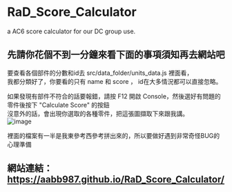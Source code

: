 # RaD_Score_Calculator
a AC6 score calculator for our DC group use.

## 先請你花個不到一分鐘來看下面的事項須知再去網站吧  

要查看各個部件的分數和id去 src/data_folder/units_data.js 裡面看，  
我都分類好了，你要看的只有 name 和 score ， id在大多情況都可以直接忽略。  

如果發現有部件不符合的話要報錯，請按 F12 開啟 Console，然後選好有問題的零件後按下 "Calculate Score" 的按鈕  
沒意外的話，會出現你選取的各種零件，把這張圖擷取下來跟我講。  
![image](https://github.com/user-attachments/assets/63bf9cdf-1988-447b-87a2-66ee975541ef)

裡面的檔案有一半是我東參考西參考拼出來的，所以要做好遇到非常奇怪BUG的心理準備


## 網站連結：https://aabb987.github.io/RaD_Score_Calculator/
